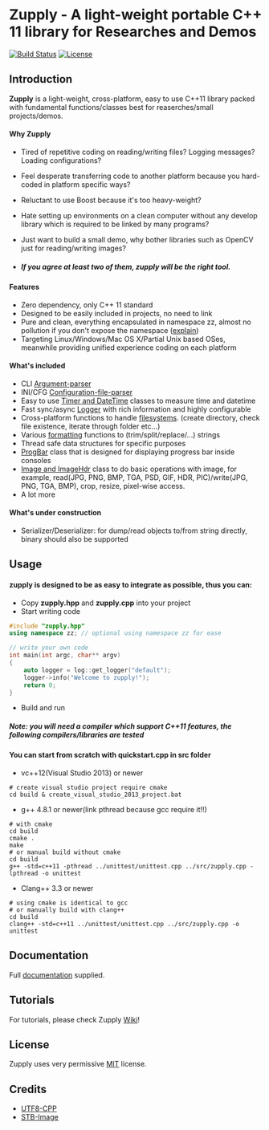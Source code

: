 # Zupply - A light-weight portable C++ 11 library for Researches and Demos

[![Build Status](https://travis-ci.org/ZhreShold/zupply.svg?branch=master)](https://travis-ci.org/ZhreShold/zupply)
[![License](https://img.shields.io/:license-MIT-blue.svg)](./LICENSE)

## Introduction
**Zupply** is a light-weight, cross-platform, easy to use C++11 library packed with fundamental functions/classes best
for reaserches/small projects/demos.

#### Why Zupply
- Tired of repetitive coding on reading/writing files? Logging messages? Loading configurations?
- Feel desperate transferring code to another platform because you hard-coded in platform specific ways?
- Reluctant to use Boost because it's too heavy-weight?
- Hate setting up environments on a clean computer without any develop library which is required to be linked by many programs?
- Just want to build a small demo, why bother libraries such as OpenCV just for reading/writing images?

- ##### If you agree at least two of them, zupply will be the right tool.

#### Features
- Zero dependency, only C++ 11 standard
- Designed to be easily included in projects, no need to link
- Pure and clean, everything encapsulated in namespace zz, almost no pollution if you don't expose the namespace ([explain](https://github.com/ZhreShold/zupply/wiki/Why-not-single-file-and-header-only%3F))
- Targeting Linux/Windows/Mac OS X/Partial Unix based OSes, meanwhile providing unified experience coding on each platform

#### What's included
- CLI [Argument-parser](https://github.com/ZhreShold/zupply/wiki/Argument-Parser)
- INI/CFG [Configuration-file-parser](https://github.com/ZhreShold/zupply/wiki/Configuration-file-parser)
- Easy to use [Timer and DateTime](https://github.com/ZhreShold/zupply/wiki/Date-and-Timer) classes to measure time and datetime
- Fast sync/async [Logger](https://github.com/ZhreShold/zupply/wiki/Logger) with rich information and highly configurable
- Cross-platform functions to handle [filesystems](https://github.com/ZhreShold/zupply/wiki/Filesystem). (create directory, check file existence, iterate through folder etc...)
- Various [formatting](https://github.com/ZhreShold/zupply/wiki/Format) functions to (trim/split/replace/...) strings
- Thread safe data structures for specific purposes
- [ProgBar](https://github.com/ZhreShold/zupply/wiki/Progress-Bar) class that is designed for displaying progress bar inside consoles
- [Image and ImageHdr](https://github.com/ZhreShold/zupply/wiki/Handle-image) class to do basic operations with image, for example, read(JPG, PNG, BMP, TGA, PSD, GIF, HDR, PIC)/write(JPG, PNG, TGA, BMP), crop, resize, pixel-wise access.
- A lot more

#### What's under construction
- Serializer/Deserializer: for dump/read objects to/from string directly, binary should also be supported


## Usage
#### zupply is designed to be as easy to integrate as possible, thus you can:
- Copy **zupply.hpp** and **zupply.cpp** into your project
- Start writing code
```c++
#include "zupply.hpp"
using namespace zz; // optional using namespace zz for ease

// write your own code
int main(int argc, char** argv)
{
    auto logger = log::get_logger("default");
    logger->info("Welcome to zupply!");
    return 0;
}
```
- Build and run

##### Note: you will need a compiler which support C++11 features, the following compilers/libraries are tested

#### You can start from scratch with quickstart.cpp in src folder
- vc++12(Visual Studio 2013) or newer
```
# create visual studio project require cmake
cd build & create_visual_studio_2013_project.bat
```
- g++ 4.8.1 or newer(link pthread because gcc require it!!)
```
# with cmake
cd build
cmake .
make
# or manual build without cmake
cd build
g++ -std=c++11 -pthread ../unittest/unittest.cpp ../src/zupply.cpp -lpthread -o unittest
```
- Clang++ 3.3 or newer
```
# using cmake is identical to gcc
# or manually build with clang++
cd build
clang++ -std=c++11 ../unittest/unittest.cpp ../src/zupply.cpp -o unittest
```

## Documentation
Full [documentation](http://zhreshold.github.io/zupply/) supplied.

## Tutorials
For tutorials, please check Zupply [Wiki](https://github.com/ZhreShold/zupply/wiki)!

## License
Zupply uses very permissive [MIT](https://opensource.org/licenses/MIT) license.

## Credits
- [UTF8-CPP](http://utfcpp.sourceforge.net/)
- [STB-Image](https://github.com/nothings/stb)
